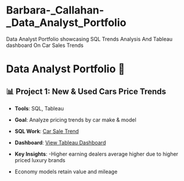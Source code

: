 # Barbara-_Callahan-_Data_Analyst_Portfolio
Data Analyst Portfolio showcasing SQL Trends Analysis And Tableau dashboard On Car Sales  Trends



# Data Analyst Portfolio 🚀

## 📊 Project 1: New & Used Cars Price Trends
- **Tools**: SQL, Tableau  
- **Goal**: Analyze pricing trends by car make & model  
- **SQL Work**: [Car Sale Trend](car_sale_trend_analysis.sql)
- **Dashboard**: [View Tableau Dashboard](https://public.tableau.com/views/CARSALEDASHBOARD_17564330765520/Dashboard2?:language=en-US&:sid=&:redirect=auth&:display_count=n&:origin=viz_share_link)
 
- **Key Insights**:
-Higher earning dealers average higher due to higher priced luxury brands
- Economy models retain value and mileage
